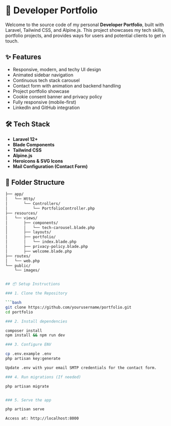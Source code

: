 # 🚀 Developer Portfolio

Welcome to the source code of my personal **Developer Portfolio**, built with Laravel, Tailwind CSS, and Alpine.js. This project showcases my tech skills, portfolio projects, and provides ways for users and potential clients to get in touch.

## ✨ Features

- Responsive, modern, and techy UI design
- Animated sidebar navigation
- Continuous tech stack carousel
- Contact form with animation and backend handling
- Project portfolio showcase
- Cookie consent banner and privacy policy
- Fully responsive (mobile-first)
- LinkedIn and GitHub integration

## 🛠️ Tech Stack

- **Laravel 12+**
- **Blade Components**
- **Tailwind CSS**
- **Alpine.js**
- **Heroicons & SVG Icons**
- **Mail Configuration (Contact Form)**

## 🧩 Folder Structure

```bash
├── app/
│   └── Http/
│       └── Controllers/
│           └── PortfolioController.php
├── resources/
│   └── views/
│       ├── components/
│       │   └── tech-carousel.blade.php
│       ├── layouts/
│       ├── portfolio/
│       │   └── index.blade.php
│       ├── privacy-policy.blade.php
│       ├── welcome.blade.php
├── routes/
│   └── web.php
└── public/
    └── images/


## 📦 Setup Instructions

### 1. Clone the Repository

```bash
git clone https://github.com/yourusername/portfolio.git
cd portfolio

### 2. Install dependencies

composer install
npm install && npm run dev

### 3. Configure ENV

cp .env.example .env
php artisan key:generate

Update .env with your email SMTP credentials for the contact form.

### 4. Run migrations (If needed)

php artisan migrate


### 5. Serve the app

php artisan serve

Access at: http://localhost:8000